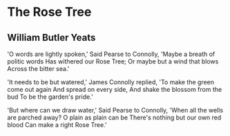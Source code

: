 # The Rose Tree
## William Butler Yeats
'O words are lightly spoken,'
Said Pearse to Connolly,
'Maybe a breath of politic words
Has withered our Rose Tree;
Or maybe but a wind that blows
Across the bitter sea.'

'It needs to be but watered,'
James Connolly replied,
'To make the green come out again
And spread on every side,
And shake the blossom from the bud
To be the garden's pride.'

'But where can we draw water,'
Said Pearse to Connolly,
'When all the wells are parched away?
O plain as plain can be
There's nothing but our own red blood
Can make a right Rose Tree.'